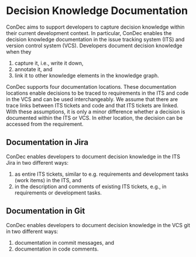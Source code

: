 # Decision Knowledge Documentation

ConDec aims to support developers to capture decision knowledge within their current development context.
In particular, ConDec enables the decision knowledge documentation in the issue tracking system (ITS) and version control system (VCS).
Developers document decision knowledge when they 
1) capture it, i.e., write it down, 
2) annotate it, and 
3) link it to other knowledge elements in the knowledge graph.

ConDec supports four documentation locations.
These documentation locations enable decisions to be traced to requirements in the ITS and code in the VCS 
and can be used interchangeably.
We assume that there are trace links between ITS tickets and code and that ITS tickets are linked.
With these assumptions, it is only a minor difference whether a decision is documented within the ITS or VCS. 
In either location, the decision can be accessed from the requirement.

## Documentation in Jira
ConDec enables developers to document decision knowledge in the ITS Jira in two different ways:
1) as entire ITS tickets, similar to e.g. requirements and development tasks (work items) in the ITS, and
2) in the description and comments of existing ITS tickets, e.g., in requirements or development tasks.

## Documentation in Git
ConDec enables developers to document decision knowledge in the VCS git in two different ways:
1) documentation in commit messages, and
2) documentation in code comments.